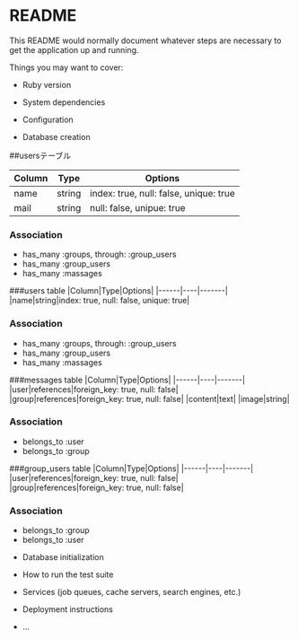 # README

This README would normally document whatever steps are necessary to get the
application up and running.

Things you may want to cover:

* Ruby version

* System dependencies

* Configuration

* Database creation



##usersテーブル

|Column|Type|Options|
|------|----|-------|
|name|string|index: true, null: false, unique: true|
|mail|string|null: false, unipue: true|

### Association
- has_many :groups, through: :group_users
- has_many :group_users
- has_many :massages



###users table
|Column|Type|Options|
|------|----|-------|
|name|string|index: true, null: false, unique: true|

### Association
- has_many :groups, through: :group_users
- has_many :group_users
- has_many :massages



###messages table
|Column|Type|Options|
|------|----|-------|
|user|references|foreign_key: true, null: false|
|group|references|foreign_key: true, null: false|
|content|text|
|image|string|

### Association
- belongs_to :user
- belongs_to :group


###group_users table
|Column|Type|Options|
|------|----|-------|
|user|references|foreign_key: true, null: false|
|group|references|foreign_key: true, null: false|

### Association
- belongs_to :group
- belongs_to :user


* Database initialization

* How to run the test suite

* Services (job queues, cache servers, search engines, etc.)

* Deployment instructions

* ...

